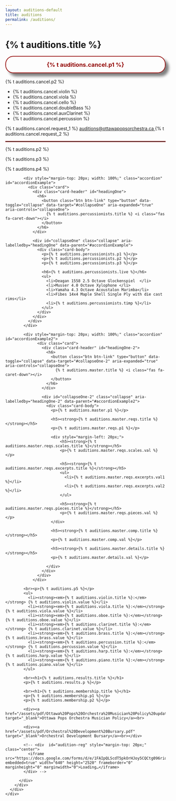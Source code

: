 ```yaml
---
layout: auditions-default
title: auditions
permalink: /auditions/
---
```


<div class="main auditions content container-fluid">
    <div class="parallax-auditions">
        <div class="row audition-row">
          <div class="col">
            <h1>{% t auditions.title %}</h1>
            <p style="font-size: large;font-weight: 700;border: 2px solid #920503;color: #920503;padding: 0.8em;border-radius: 25px;text-align: center;box-shadow: 10px 10px 8px grey;">{% t auditions.cancel.p1 %}</p>
            <p>{% t auditions.cancel.p2 %}</p>
            <ul>
              <li>{% t auditions.cancel.violin %}</li>
              <li>{% t auditions.cancel.viola %}</li>
              <li>{% t auditions.cancel.cello %}</li>
              <li>{% t auditions.cancel.doubleBass %}</li>
              <li>{% t auditions.cancel.auxClarinet %}</li>
              <li>{% t auditions.cancel.percussion %}</li>
            </ul>
            <p>{% t auditions.cancel.request_1 %}
            <a href="mailto: auditions@ottawapopsorchestra.ca">   auditions@ottawapopsorchestra.ca </a>
            {% t auditions.cancel.request_2 %}</p>
            <hr style="border: 1px solid #920503;">
            <!-- <p>{% t auditions.p1 %}</p>
            <div class="center">
              <a id="audition-reg-web" href="#audition-reg" class="btn-outline-maroon btn center">{% t auditions.regHere %}</a>
              <a id="audition-reg-mobile" href="https://docs.google.com/forms/d/e/1FAIpQLScdT5pkOrHJoy5CQCtg096rid4OGPWdKgW2d7QON5qAm8g5Gg/viewform?usp=sf_link" target="_blank" class="btn-outline-maroon btn center">{% t auditions.regHere %}</a>
            </div> -->
            <p>{% t auditions.p2 %}</p>
            <p>{% t auditions.p3 %}</p>
            <p>{% t auditions.p4 %}</p>

            <div style="margin-top: 20px; width: 100%;" class="accordion" id="accordionExample">
              <div class="card">
                <div class="card-header" id="headingOne">
                  <h6>
                    <button class="btn btn-link" type="button" data-toggle="collapse" data-target="#collapseOne" aria-expanded="true" aria-controls="collapseOne">
                      {% t auditions.percussionists.title %} <i class="fas fa-caret-down"></i>
                    </button>
                  </h6>
                </div>

                <div id="collapseOne" class="collapse" aria-labelledby="headingOne" data-parent="#accordionExample">
                  <div class="card-body">
                    <p>{% t auditions.percussionists.p1 %}</p>
                    <p>{% t auditions.percussionists.p2 %}</p>
                    <p>{% t auditions.percussionists.p3 %}</p>

                    <h6>{% t auditions.percussionists.live %}</h6>
                    <ul>
                      <li>Deagan 1558 2.5 Octave Glockenspiel  </li>
                      <li>Musser 4.0 Octave Xylophone </li>
                      <li>Yamaha 4.3 Octave Acoustalon Marimba</li>
                      <li>Fibes 14x4 Maple Shell Single Ply with die cast rims</li>
                      <li>{% t auditions.percussionists.timp %}</li>
                    </ul>
                  </div>
                </div>
              </div>
            </div>

            <div style="margin-top: 20px; width: 100%;" class="accordion" id="accordionExample2">
                  <div class="card">
                    <div class="card-header" id="headingOne-2">
                      <h6>
                        <button class="btn btn-link" type="button" data-toggle="collapse" data-target="#collapseOne-2" aria-expanded="true" aria-controls="collapseOne">
                          {% t auditions.master.title %} <i class="fas fa-caret-down"></i>
                        </button>
                      </h6>
                    </div>

                    <div id="collapseOne-2" class="collapse" aria-labelledby="headingOne-2" data-parent="#accordionExample2">
                      <div class="card-body">
                        <p>{% t auditions.master.p1 %}</p>

                        <h5><strong>{% t auditions.master.reqs.title %}</strong></h5>
                        <p>{% t auditions.master.reqs.p1 %}</p>

                        <div style="margin-left: 20px;">
                            <h5><strong>{% t auditions.master.reqs.scales.title %}</strong></h5>
                            <p>{% t auditions.master.reqs.scales.val %}</p>

                            <h5><strong>{% t auditions.master.reqs.excerpts.title %}</strong></h5>
                            <ul>
                              <li>{% t auditions.master.reqs.excerpts.val1 %}</li>
                              <li>{% t auditions.master.reqs.excerpts.val2 %}</li>
                            </ul>

                            <h5><strong>{% t auditions.master.reqs.pieces.title %}</strong></h5>
                            <p>{% t auditions.master.reqs.pieces.val %}</p>
                        </div>

                        <h5><strong>{% t auditions.master.comp.title %}</strong></h5>
                        <p>{% t auditions.master.comp.val %}</p>

                        <h5><strong>{% t auditions.master.details.title %}</strong></h5>
                        <p>{% t auditions.master.details.val %}</p>

                      </div>
                    </div>
                  </div>
                </div>

            <br><p>{% t auditions.p5 %}</p>
            <ul>
              <li><strong><em>{% t auditions.violin.title %}:</em></strong> {% t auditions.violin.value %}</li>
              <li><strong><em>{% t auditions.viola.title %}:</em></strong> {% t auditions.viola.value %}</li>
              <li><strong><em>{% t auditions.oboe.title %}:</em></strong> {% t auditions.oboe.value %}</li>
              <li><strong><em>{% t auditions.clarinet.title %}:</em></strong> {% t auditions.clarinet.value %}</li>
              <li><strong><em>{% t auditions.brass.title %}:</em></strong> {% t auditions.brass.value %}</li>
              <li><strong><em>{% t auditions.percussion.title %}:</em></strong> {% t auditions.percussion.value %}</li>
              <li><strong><em>{% t auditions.harp.title %}:</em></strong> {% t auditions.harp.value %}</li>
              <li><strong><em>{% t auditions.piano.title %}:</em></strong> {% t auditions.piano.value %}</li>
            </ul>

            <br><h1>{% t auditions.results.title %}</h1>
            <p>{% t auditions.results.p %}</p>

            <br><h1>{% t auditions.membership.title %}</h1>
            <p>{% t auditions.membership.p1 %}</p>
            <p>{% t auditions.membership.p2 %}</p>

            <div><a href="/assets/pdf/Ottawa%20Pops%20Orchestra%20Musician%20Policy%20updated%20July%202019.pdf" target="_blank">Ottawa Pops Orchestra Musician Policy</a><br>

            <div><a href="/assets/pdf/Orchestral%20Development%20Bursary.pdf" target="_blank">Orchestral Development Bursary</a><br></div>

            <!-- <div  id="audition-reg" style="margin-top: 20px;" class="center">
              <iframe src="https://docs.google.com/forms/d/e/1FAIpQLScdT5pkOrHJoy5CQCtg096rid4OGPWdKgW2d7QON5qAm8g5Gg/viewform?embedded=true" width="640" height="2520" frameborder="0" marginheight="0" marginwidth="0">Loading…</iframe>
            </div> -->

          </div>
        </div>
      </div>
    </div>
